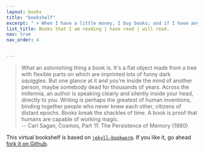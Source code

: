 ```yaml
---
layout: books
title: "bookshelf"
excerpt: " > When I have a little money, I buy books; and if I have any left, I buy food and clothes."
list_title: Books that I am reading | have read | will read.
nav: true
nav_order: 4


---
```

> What an astonishing thing a book is. It's a flat object made from a tree with flexible parts on which are imprinted lots of funny dark squiggles. But one glance at it and you're inside the mind of another person, maybe somebody dead for thousands of years. Across the millennia, an author is speaking clearly and silently inside your head, directly to you. Writing is perhaps the greatest of human inventions, binding together people who never knew each other, citizens of distant epochs. Books break the shackles of time. A book is proof that humans are capable of working magic. <br/>  -- Carl Sagan, Cosmos, Part 11: The Persistence of Memory (1980) 

This virtual bookshelf is based on [`jekyll-bookworm`](https://subhodeeps.github.io/jekyll-bookworm/). If you like it, go ahead [fork it on Github](https://github.com/subhodeeps/jekyll-bookworm).
